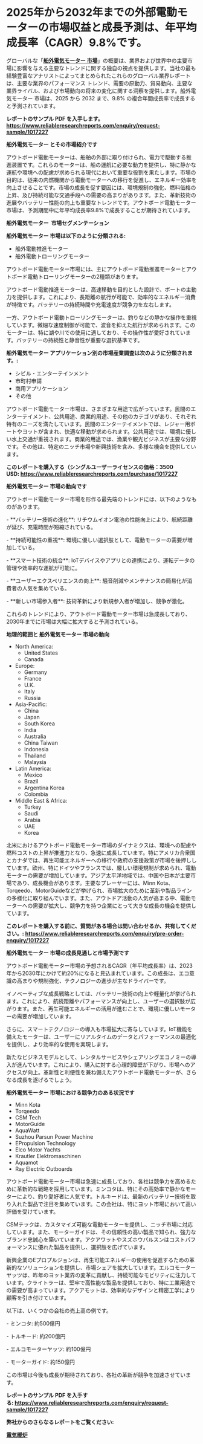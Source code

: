<p><h1>2025年から2032年までの外部電動モーターの市場収益と成長予測は、年平均成長率（CAGR）9.8%です。</h1></p><p>グローバルな「<a href="https://www.reliableresearchreports.com/outboard-electric-motors-r1017227?utm_campaign=110&utm_medium=6&utm_source=Github&utm_content=ia&utm_term=24022025&utm_id=outboard-electric-motors"><strong>船外電気モーター 市場</strong></a>」の概要は、業界および世界中の主要市場に影響を与える主要なトレンドに関する独自の視点を提供します。当社の最も経験豊富なアナリストによってまとめられたこれらのグローバル業界レポートは、主要な業界のパフォーマンス トレンド、需要の原動力、貿易動向、主要な業界ライバル、および市場動向の将来の変化に関する洞察を提供します。船外電気モーター 市場は、2025 から 2032 まで、9.8% の複合年間成長率で成長すると予測されています。</p>
<p><strong>レポートのサンプル PDF を入手します。</strong><strong><a href="https://www.reliableresearchreports.com/enquiry/request-sample/1017227?utm_campaign=110&utm_medium=6&utm_source=Github&utm_content=ia&utm_term=24022025&utm_id=outboard-electric-motors">https://www.reliableresearchreports.com/enquiry/request-sample/1017227</a></strong></p>
<p><strong>船外電気モーター とその市場紹介です</strong></p>
<p><p>アウトボード電動モーターは、船舶の外部に取り付けられ、電力で駆動する推進装置です。これらのモーターは、船の運航に必要な動力を提供し、特に静かな運航や環境への配慮が求められる現代において重要な役割を果たします。市場の目的は、従来の内燃機関から電動モーターへの移行を促進し、エネルギー効率を向上させることです。市場の成長を促す要因には、環境規制の強化、燃料価格の上昇、及び持続可能な交通手段への需要の高まりがあります。また、革新技術の進展やバッテリー性能の向上も重要なトレンドです。アウトボード電動モーター市場は、予測期間中に年平均成長率9.8%で成長することが期待されています。</p><strong><a href="|AUTHORITHY_DOMAIN_URL|?utm_campaign=110&utm_medium=6&utm_source=Github&utm_content=ia&utm_term=24022025&utm_id=outboard-electric-motors"></a></strong></p>
<p><strong>船外電気モーター&nbsp;</strong><strong>&nbsp;市場セグメンテーション</strong></p>
<p><strong>船外電気モーター 市場は以下のように分類される:</strong>&nbsp;</p>
<p><ul><li>船外電動推進モーター</li><li>船外電動トローリングモーター</li></ul></p>
<p><p>アウトボード電動モーター市場には、主にアウトボード電動推進モーターとアウトボード電動トローリングモーターの2種類があります。</p><p>アウトボード電動推進モーターは、高速移動を目的とした設計で、ボートの主動力を提供します。これにより、長距離の航行が可能で、効率的なエネルギー消費が特徴です。バッテリーの持続時間や充電速度が競争力を左右します。</p><p>一方、アウトボード電動トローリングモーターは、釣りなどの静かな操作を重視しています。微細な速度制御が可能で、波音を抑えた航行が求められます。このモーターは、特に湖や川での使用に適しており、その操作性が愛好されています。バッテリーの持続性と静音性が重要な選択基準です。</p></p>
<p><strong> 船外電気モーター アプリケーション別の市場産業調査は次のように分類されます。:</strong></p>
<p><ul><li>シビル・エンターテインメント</li><li>市町村申請</li><li>商用アプリケーション</li><li>その他</li></ul></p>
<p><p>アウトボード電動モーター市場は、さまざまな用途で広がっています。民間のエンターテイメント、公共用途、商業的用途、その他のカテゴリがあり、それぞれ特有のニーズを満たしています。民間のエンターテイメントでは、レジャー用ボートやヨットが含まれ、快適な移動が求められます。公共用途では、環境に優しい水上交通が重視されます。商業的用途では、漁業や観光ビジネスが主要な分野です。その他は、特定のニッチ市場や新興技術を含み、多様な機会を提供しています。</p></p>
<p><strong>このレポートを購入する（シングルユーザーライセンスの価格：3500 USD:</strong><strong>&nbsp;<a href="https://www.reliableresearchreports.com/purchase/1017227?utm_campaign=110&utm_medium=6&utm_source=Github&utm_content=ia&utm_term=24022025&utm_id=outboard-electric-motors">https://www.reliableresearchreports.com/purchase/1017227</a></strong></p>
<p><strong>船外電気モーター 市場の動向です</strong></p>
<p><p>アウトボード電動モーター市場を形作る最先端のトレンドには、以下のようなものがあります。</p><p>- **バッテリー技術の進化**: リチウムイオン電池の性能向上により、航続距離が延び、充電時間が短縮されている。</p><p>- **持続可能性の重視**: 環境に優しい選択肢として、電動モーターの需要が増加している。</p><p>- **スマート技術の統合**: IoTデバイスやアプリとの連携により、運転データの管理や効率的な運航が可能に。</p><p>- **ユーザーエクスペリエンスの向上**: 騒音削減やメンテナンスの簡易化が消費者の人気を集めている。</p><p>- **新しい市場参入者**: 技術革新により新規参入者が増加し、競争が激化。</p><p>これらのトレンドにより、アウトボード電動モーター市場は急成長しており、2030年までに市場は大幅に拡大すると予測されている。</p></p>
<p><strong>地理的範囲と 船外電気モーター 市場の動向</strong></p>
<p><ul>
    <li>
        North America:
        <ul>
            <li>United States</li>
            <li>Canada</li>
        </ul>
    </li>
    <li>
        Europe:
        <ul>
            <li>Germany</li>
            <li>France</li>
            <li>U.K.</li>
            <li>Italy</li>
            <li>Russia</li>
        </ul>
    </li>
    <li>
        Asia-Pacific:
        <ul>
            <li>China</li>
            <li>Japan</li>
            <li>South Korea</li>
            <li>India</li>
            <li>Australia</li>
            <li>China Taiwan</li>
            <li>Indonesia</li>
            <li>Thailand</li>
            <li>Malaysia</li>
        </ul>
    </li>
    <li>
        Latin America:
        <ul>
            <li>Mexico</li>
            <li>Brazil</li>
            <li>Argentina Korea</li>
            <li>Colombia</li>
        </ul>
    </li>
    <li>
        Middle East & Africa:
        <ul>
            <li>Turkey</li>
            <li>Saudi</li>
            <li>Arabia</li>
            <li>UAE</li>
            <li>Korea</li>
        </ul>
    </li>
    </ul></p>
<p><p>北米におけるアウトボード電動モーター市場のダイナミクスは、環境への配慮や燃料コストの上昇が推進力となり、急速に成長しています。特にアメリカ合衆国とカナダでは、再生可能エネルギーへの移行や政府の支援政策が市場を後押ししています。欧州、特にドイツやフランスでは、厳しい環境規制が求められ、電動モーターの需要が増加しています。アジア太平洋地域では、中国や日本が主要市場であり、成長機会があります。主要なプレーヤーには、Minn Kota、Torqeedo、MotorGuideなどが挙げられ、市場拡大のために革新や製品ラインの多様化に取り組んでいます。また、アウトドア活動の人気が高まる中、電動モーターへの需要が拡大し、競争力を持つ企業にとって大きな成長の機会を提供しています。</p></p>
<p><strong>このレポートを購入する前に、質問がある場合は問い合わせるか、共有してください。:&nbsp;<a href="https://www.reliableresearchreports.com/enquiry/pre-order-enquiry/1017227?utm_campaign=110&utm_medium=6&utm_source=Github&utm_content=ia&utm_term=24022025&utm_id=outboard-electric-motors">https://www.reliableresearchreports.com/enquiry/pre-order-enquiry/1017227</a></strong></p>
<p><strong>船外電気モーター 市場の成長見通しと市場予測です</strong></p>
<p><p>アウトボード電動モーター市場の予想されるCAGR（年平均成長率）は、2023年から2030年にかけて約20%になると見込まれています。この成長は、エコ意識の高まりや規制強化、テクノロジーの進歩が主なドライバーです。</p><p>イノベーティブな成長戦略としては、バッテリー技術の向上や軽量化が挙げられます。これにより、航続距離やパフォーマンスが向上し、ユーザーの選択肢が広がります。また、再生可能エネルギーの活用が進むことで、環境に優しいモーターの需要が増加しています。</p><p>さらに、スマートテクノロジーの導入も市場拡大に寄与しています。IoT機能を備えたモーターは、ユーザーにリアルタイムのデータとパフォーマンスの最適化を提供し、より効率的な使用を実現します。</p><p>新たなビジネスモデルとして、レンタルサービスやシェアリングエコノミーの導入が進んでいます。これにより、購入に対する心理的障壁が下がり、市場へのアクセスが向上。革新性と利便性を兼ね備えたアウトボード電動モーターが、さらなる成長を遂げるでしょう。</p></p>
<p><strong>船外電気モーター 市場における競争力のある状況です</strong></p>
<p><ul><li>Minn Kota</li><li>Torqeedo</li><li>CSM Tech</li><li>MotorGuide</li><li>AquaWatt</li><li>Suzhou Parsun Power Machine</li><li>EPropulsion Technology</li><li>Elco Motor Yachts</li><li>Krautler Elektromaschinen</li><li>Aquamot</li><li>Ray Electric Outboards</li></ul></p>
<p><p>アウトボード電動モーター市場は急速に成長しており、各社は競争力を高めるために革新的な戦略を採用しています。ミンコタは、特にその高効率で静かなモーターにより、釣り愛好者に人気です。トルキードは、最新のバッテリー技術を取り入れた製品で注目を集めています。この会社は、特にヨット市場において高い評価を受けています。</p><p>CSMテックは、カスタマイズ可能な電動モーターを提供し、ニッチ市場に対応しています。また、モーターガイドは、その信頼性の高い製品で知られ、強力なブランド忠誠心を築いています。アクアワットやスズホウパルスンはコストパフォーマンスに優れた製品を提供し、選択肢を広げています。</p><p>新興企業のEプロプルジョンは、再生可能エネルギーの使用を促進するための革新的なソリューションを提供し、市場シェアを拡大しています。エルコモーターヤッツは、昨年のヨット業界の変革に貢献し、持続可能なモビリティに注力しています。クライトラーは、堅牢で高性能な製品を提供しており、特に工業用途での需要が高まっています。アクアモットは、効率的なデザインと精密工学により顧客を引き付けています。</p><p>以下は、いくつかの会社の売上高の例です。</p><p>- ミンコタ: 約500億円</p><p>- トルキード: 約200億円</p><p>- エルコモーターヤッツ: 約100億円</p><p>- モーターガイド: 約150億円</p><p>この市場は今後も成長が期待されており、各社の革新が競争を加速させています。</p></p>
<p><strong>レポートのサンプル PDF を入手する:&nbsp;<a href="https://www.reliableresearchreports.com/enquiry/request-sample/1017227?utm_campaign=110&utm_medium=6&utm_source=Github&utm_content=ia&utm_term=24022025&utm_id=outboard-electric-motors">https://www.reliableresearchreports.com/enquiry/request-sample/1017227</a></strong></p>
<p></p>
<p></p>
<p></p>
<p></p>
<p><strong>弊社からのさらなるレポートをご覧ください:</strong></p>
<p><strong><p><a href="https://github.com/lababdou/Market-Research-Report-List-6/blob/main/600092539539.md?utm_campaign=110&utm_medium=6&utm_source=Github&utm_content=ia&utm_term=24022025&utm_id=outboard-electric-motors">電気暖炉</a></p></strong></p>